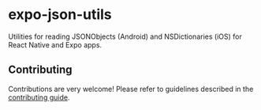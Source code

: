 # expo-json-utils

Utilities for reading JSONObjects (Android) and NSDictionaries (iOS) for React Native and Expo apps.

## Contributing

Contributions are very welcome! Please refer to guidelines described in the [contributing guide](https://github.com/expo/expo#contributing).

